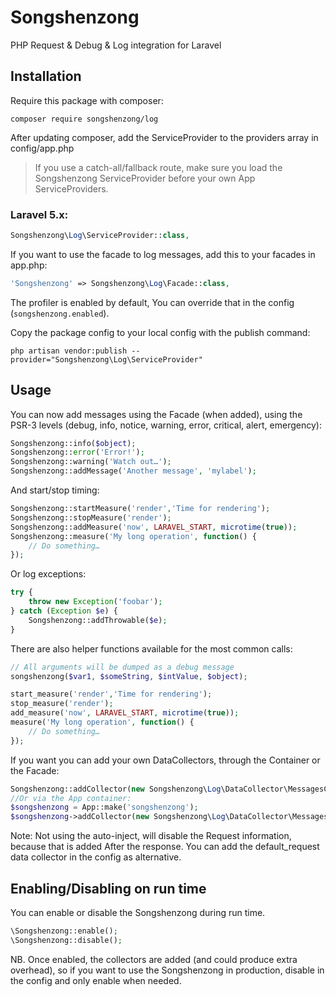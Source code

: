 # Songshenzong

PHP Request & Debug & Log integration for Laravel

## Installation

Require this package with composer:

```shell
composer require songshenzong/log
```

After updating composer, add the ServiceProvider to the providers array in config/app.php
> If you use a catch-all/fallback route, make sure you load the Songshenzong ServiceProvider before your own App ServiceProviders.

### Laravel 5.x:

```php
Songshenzong\Log\ServiceProvider::class,
```

If you want to use the facade to log messages, add this to your facades in app.php:

```php
'Songshenzong' => Songshenzong\Log\Facade::class,
```

The profiler is enabled by default, You can override that in the config (`songshenzong.enabled`).



Copy the package config to your local config with the publish command:

```shell
php artisan vendor:publish --provider="Songshenzong\Log\ServiceProvider"
```



## Usage

You can now add messages using the Facade (when added), using the PSR-3 levels (debug, info, notice, warning, error, critical, alert, emergency):

```php
Songshenzong::info($object);
Songshenzong::error('Error!');
Songshenzong::warning('Watch out…');
Songshenzong::addMessage('Another message', 'mylabel');
```

And start/stop timing:

```php
Songshenzong::startMeasure('render','Time for rendering');
Songshenzong::stopMeasure('render');
Songshenzong::addMeasure('now', LARAVEL_START, microtime(true));
Songshenzong::measure('My long operation', function() {
    // Do something…
});
```

Or log exceptions:

```php
try {
    throw new Exception('foobar');
} catch (Exception $e) {
    Songshenzong::addThrowable($e);
}
```

There are also helper functions available for the most common calls:

```php
// All arguments will be dumped as a debug message
songshenzong($var1, $someString, $intValue, $object);

start_measure('render','Time for rendering');
stop_measure('render');
add_measure('now', LARAVEL_START, microtime(true));
measure('My long operation', function() {
    // Do something…
});
```

If you want you can add your own DataCollectors, through the Container or the Facade:

```php
Songshenzong::addCollector(new Songshenzong\Log\DataCollector\MessagesCollector('my_messages'));
//Or via the App container:
$songshenzong = App::make('songshenzong');
$songshenzong->addCollector(new Songshenzong\Log\DataCollector\MessagesCollector('my_messages'));
```



Note: Not using the auto-inject, will disable the Request information, because that is added After the response.
You can add the default_request data collector in the config as alternative.

## Enabling/Disabling on run time
You can enable or disable the Songshenzong during run time.

```php
\Songshenzong::enable();
\Songshenzong::disable();
```

NB. Once enabled, the collectors are added (and could produce extra overhead), so if you want to use the Songshenzong in production, disable in the config and only enable when needed.
